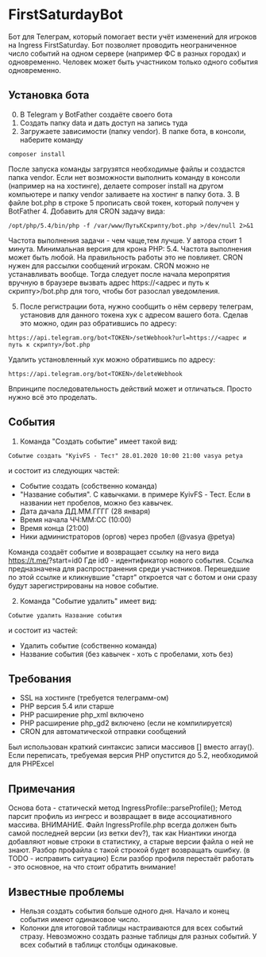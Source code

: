 # FirstSaturdayBot
Бот для Телеграм, который помогает вести учёт изменений для игроков на Ingress FirstSaturday.
Бот позволяет проводить неограниченное число событий на одном сервере (например ФС в разных городах) и одновременно.
Человек может быть участником только одного события одновременно.

Установка бота
------------
0. В Telegram у BotFather создаёте своего бота
1. Создать папку data и дать доступ на запись туда
2. Загружаете зависимости (папку vendor). В папке бота, в консоли, наберите команду
```
composer install
```
После запуска команды загрузятся необходимые файлы и создастся папка vendor.
Если нет возможности выполнить команду в консоли (например на на хостинге), делаете composer install на другом компьютере и папку vendor заливаете на хостинг в папку бота.
3. В файле bot.php в строке 5 прописать свой токен, который получен у BotFather
4. Добавить для CRON задачу вида:
```
/opt/php/5.4/bin/php -f /var/www/ПутьКСкрипту/bot.php >/dev/null 2>&1
```
   Частота выполнения задачи - чем чаще,тем лучше. У автора стоит 1 минута. Минимальная версия для крона PHP: 5.4.
   Частота выполнения может быть любой. На правильность работы это не повлияет.
   CRON нужен для рассылки сообщений игрокам.
   CRON можно не устанавливать вообще. Тогда следует после начала меропрятия
   вручную в браузере вызвать адрес https://<адрес и путь к скрипту>/bot.php
   для того, чтобы бот разослал уведомления.

5. После регистрации бота, нужно сообщить о нём серверу телеграм, установив для данного токена хук с адресом вашего бота.
Сделав это можно, один раз обратившись по адресу:
```
https://api.telegram.org/bot<TOKEN>/setWebhook?url=https://<адрес и путь к скрипту>/bot.php
```

Удалить установленный хук можно обратившись по адресу:
```
https://api.telegram.org/bot<TOKEN>/deleteWebhook
```

Впринципе последовательность действий может и отличаться. Просто нужно всё это проделать.

События
------------
1. Команда "Создать событие" имеет такой вид:
```
Событие создать "KyivFS - Тест" 28.01.2020 10:00 21:00 vasya petya
```
и состоит из следующих частей:
- Событие создать (собственно команда)
- "Название события". С кавычками. в примере KyivFS - Тест. Если в названии нет пробелов, можно без кавычек.
- Дата дачала ДД.ММ.ГГГГ (28 января)
- Время начала ЧЧ:ММ:СС (10:00)
- Время конца (21:00)
- Ники администраторов (оргов) через пробел (@vasya @petya)

Команда создаёт событие и возвращает ссылку на него вида https://t.me/<bot>?start=id0
Где id0 - идентификатор нового события.
Ссылка предназначена для распространения среди участников.
Перешедшие по этой ссылке и кликнувшие "старт" откроется чат с ботом и они сразу будут зарегистрированы на новое событие.

2. Команда "Событие удалить" имеет вид:
```
Событие удалить Название события
```
и состоит из частей:
- Удалить событие (собственно команда)
- Название события (без кавычек - хоть с пробелами, хоть без)

Требования
------------
* SSL на хостинге (требуется телеграмм-ом)
* PHP версия 5.4 или старше
* PHP расширение php_xml включено
* PHP расширение php_gd2 включено (если не компилируется)
* CRON для автоматической отправки сообщений

Был использован краткий синтаксис записи массивов [] вместо array().
Если переписать, требуемая версия PHP опустится до 5.2, необходимой для PHPExcel

Примечания
------------
Основа бота - статическй метод IngressProfile::parseProfile(); Метод парсит профиль из ингресс и возвращает в виде ассоциативного массива.
ВНИМАНИЕ. Файл IngressProfile.php всегда должен быть самой последней версии (из ветки dev?), так как Ниантики иногда добавляют новые строки в статистику, а старые версии файла о ней не знают. Разбор профайла с такой строкой будет возвращать ошибку. (в TODO - исправить ситуацию)
Если разбор профиля перестаёт работать - это основное, на что стоит обратить внимание!

 Известные проблемы
 ------------
 - Нельзя создать события больше одного дня. Начало и конец события имеют одинаковое число.
 - Колонки для итоговой таблицы настраиваются для всех событий стразу. Невозможно создать разные таблицы для разных событий. У всех событий в таблицк столбцы одинаковые.


